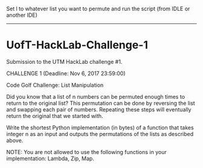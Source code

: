 Set l to whatever list you want to permute and run the script (from IDLE or another IDE)
<hr/>



# UofT-HackLab-Challenge-1
Submission to the UTM HackLab challenge #1.

CHALLENGE 1 (Deadline: Nov 6, 2017 23:59:00)

Code Golf Challenge: List Manipulation 

Did you know that a list of n numbers can be permuted enough times to return to the original list? This permutation can be done by reversing the list and swapping each pair of numbers. Repeating these steps will eventually return the original that we started with. 

Write the shortest Python implementation (in bytes) of a function that takes integer n as an input and outputs the permutations of the lists as described above. 

NOTE: You are not allowed to use the following functions in your implementation: Lambda, Zip, Map.
